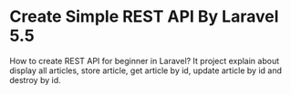 # Create Simple REST API By Laravel 5.5
How to create REST API for beginner in Laravel? It project explain about display all articles, store article, get article by id, update article by id and destroy by id.

